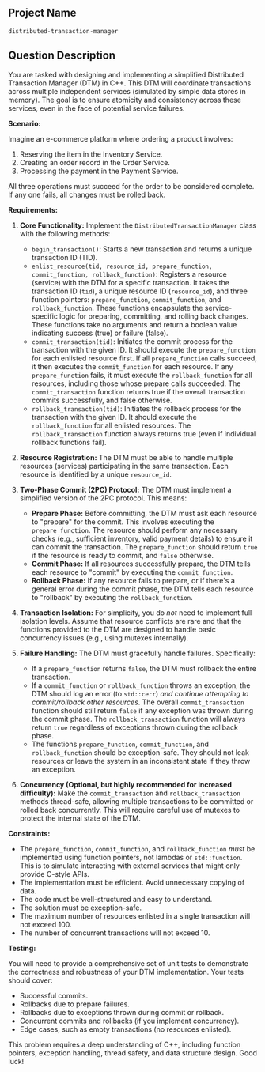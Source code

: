 ## Project Name

```
distributed-transaction-manager
```

## Question Description

You are tasked with designing and implementing a simplified Distributed Transaction Manager (DTM) in C++. This DTM will coordinate transactions across multiple independent services (simulated by simple data stores in memory).  The goal is to ensure atomicity and consistency across these services, even in the face of potential service failures.

**Scenario:**

Imagine an e-commerce platform where ordering a product involves:

1.  Reserving the item in the Inventory Service.
2.  Creating an order record in the Order Service.
3.  Processing the payment in the Payment Service.

All three operations must succeed for the order to be considered complete. If any one fails, all changes must be rolled back.

**Requirements:**

1.  **Core Functionality:** Implement the `DistributedTransactionManager` class with the following methods:
    *   `begin_transaction()`: Starts a new transaction and returns a unique transaction ID (TID).
    *   `enlist_resource(tid, resource_id, prepare_function, commit_function, rollback_function)`:  Registers a resource (service) with the DTM for a specific transaction.  It takes the transaction ID (`tid`), a unique resource ID (`resource_id`), and three function pointers: `prepare_function`, `commit_function`, and `rollback_function`.  These functions encapsulate the service-specific logic for preparing, committing, and rolling back changes.  These functions take no arguments and return a boolean value indicating success (true) or failure (false).
    *   `commit_transaction(tid)`:  Initiates the commit process for the transaction with the given ID.  It should execute the `prepare_function` for each enlisted resource first. If all `prepare_function` calls succeed, it then executes the `commit_function` for each resource. If any `prepare_function` fails, it must execute the `rollback_function` for all resources, including those whose prepare calls succeeded. The `commit_transaction` function returns true if the overall transaction commits successfully, and false otherwise.
    *   `rollback_transaction(tid)`:  Initiates the rollback process for the transaction with the given ID. It should execute the `rollback_function` for all enlisted resources. The `rollback_transaction` function always returns true (even if individual rollback functions fail).

2.  **Resource Registration:**  The DTM must be able to handle multiple resources (services) participating in the same transaction.  Each resource is identified by a unique `resource_id`.

3.  **Two-Phase Commit (2PC) Protocol:** The DTM must implement a simplified version of the 2PC protocol. This means:
    *   **Prepare Phase:**  Before committing, the DTM must ask each resource to "prepare" for the commit.  This involves executing the `prepare_function`. The resource should perform any necessary checks (e.g., sufficient inventory, valid payment details) to ensure it can commit the transaction.  The `prepare_function` should return `true` if the resource is ready to commit, and `false` otherwise.
    *   **Commit Phase:** If all resources successfully prepare, the DTM tells each resource to "commit" by executing the `commit_function`.
    *   **Rollback Phase:** If any resource fails to prepare, or if there's a general error during the commit phase, the DTM tells each resource to "rollback" by executing the `rollback_function`.

4.  **Transaction Isolation:**  For simplicity, you do *not* need to implement full isolation levels. Assume that resource conflicts are rare and that the functions provided to the DTM are designed to handle basic concurrency issues (e.g., using mutexes internally).

5.  **Failure Handling:** The DTM must gracefully handle failures. Specifically:
    *   If a `prepare_function` returns `false`, the DTM must rollback the entire transaction.
    *   If a `commit_function` or `rollback_function` throws an exception, the DTM should log an error (to `std::cerr`) *and continue attempting to commit/rollback other resources*. The overall `commit_transaction` function should still return `false` if any exception was thrown during the commit phase.  The `rollback_transaction` function will always return `true` regardless of exceptions thrown during the rollback phase.
    * The functions `prepare_function`, `commit_function`, and `rollback_function` should be exception-safe. They should not leak resources or leave the system in an inconsistent state if they throw an exception.

6.  **Concurrency (Optional, but highly recommended for increased difficulty):**  Make the `commit_transaction` and `rollback_transaction` methods thread-safe, allowing multiple transactions to be committed or rolled back concurrently.  This will require careful use of mutexes to protect the internal state of the DTM.

**Constraints:**

*   The `prepare_function`, `commit_function`, and `rollback_function` *must* be implemented using function pointers, not lambdas or `std::function`. This is to simulate interacting with external services that might only provide C-style APIs.
*   The implementation must be efficient. Avoid unnecessary copying of data.
*   The code must be well-structured and easy to understand.
*   The solution must be exception-safe.
*   The maximum number of resources enlisted in a single transaction will not exceed 100.
*   The number of concurrent transactions will not exceed 10.

**Testing:**

You will need to provide a comprehensive set of unit tests to demonstrate the correctness and robustness of your DTM implementation.  Your tests should cover:

*   Successful commits.
*   Rollbacks due to prepare failures.
*   Rollbacks due to exceptions thrown during commit or rollback.
*   Concurrent commits and rollbacks (if you implement concurrency).
*   Edge cases, such as empty transactions (no resources enlisted).

This problem requires a deep understanding of C++, including function pointers, exception handling, thread safety, and data structure design. Good luck!
